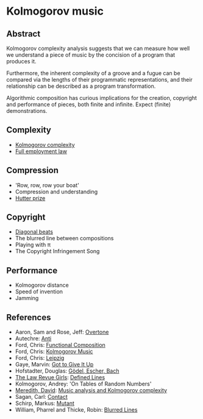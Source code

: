 Kolmogorov music
================

Abstract
--------

Kolmogorov complexity analysis suggests that we can measure how well we
understand a piece of music by the concision of a program that produces it.

Furthermore, the inherent complexity of a groove and a fugue can be compared
via the lengths of their programmatic representations, and their relationship
can be described as a program transformation.

Algorithmic composition has curious implications for the creation, copyright
and performance of pieces, both finite and infinite. Expect \(finite\)
demonstrations.

Complexity
----------
* [Kolmogorov complexity](https://en.wikipedia.org/wiki/Kolmogorov_complexity)
* [Full employment law](https://en.wikipedia.org/wiki/Full_employment_theorem)

Compression
-----------
* 'Row, row, row your boat'
* Compression and understanding
* [Hutter prize](http://prize.hutter1.net/)

Copyright
---------
* [Diagonal beats](https://www.youtube.com/watch?v=EZFmZ0gZNZI)
* The blurred line between compositions
* Playing with π
* The Copyright Infringement Song

Performance
-----------
* Kolmogorov distance
* Speed of invention
* Jamming

References
----------
* Aaron, Sam and Rose, Jeff: [Overtone](http://overtone.github.io/)
* Autechre: [Anti](https://en.wikipedia.org/wiki/Anti_EP)
* Ford, Chris: [Functional Composition](http://www.infoq.com/presentations/music-functional-language)
* Ford, Chris: [Kolmogorov Music](https://github.com/ctford/kolmogorov-music)
* Ford, Chris: [Leipzig](https://github.com/ctford/leipzig)
* Gaye, Marvin: [Got to Give It Up](https://en.wikipedia.org/wiki/Got_to_Give_It_Up)
* Hofstadter, Douglas: [Gödel, Escher, Bach](https://en.wikipedia.org/wiki/G%C3%B6del,_Escher,_Bach)
* [The Law Revue Girls](https://twitter.com/LawRevueGirls): [Defined Lines](https://www.youtube.com/watch?v=tC1XtnLRLPM)
* Kolmogorov, Andrey: 'On Tables of Random Numbers'
* [Meredith, David](http://www.titanmusic.com/): [Music analysis and Kolmogorov complexity](http://www.titanmusic.com/papers/public/cim20121_submission_105.pdf)
* Sagan, Carl: [Contact](https://en.wikipedia.org/wiki/Contact_(novel))
* Schirp, Markus: [Mutant](https://github.com/mbj/mutant)
* William, Pharrel and Thicke, Robin: [Blurred Lines](https://en.wikipedia.org/wiki/Blurred_Lines)
